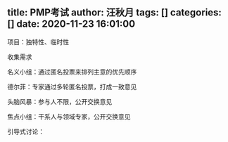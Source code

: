 title: PMP考试
author: 汪秋月
tags: []
categories: []
date: 2020-11-23 16:01:00
---
项目：独特性、临时性

收集需求

名义小组：通过匿名投票来排列主意的优先顺序

德尔菲：专家通过多轮匿名投票，打成一致意见

头脑风暴：参与人不限，公开交换意见

焦点小组：干系人与领域专家，公开交换意见

引导式讨论：